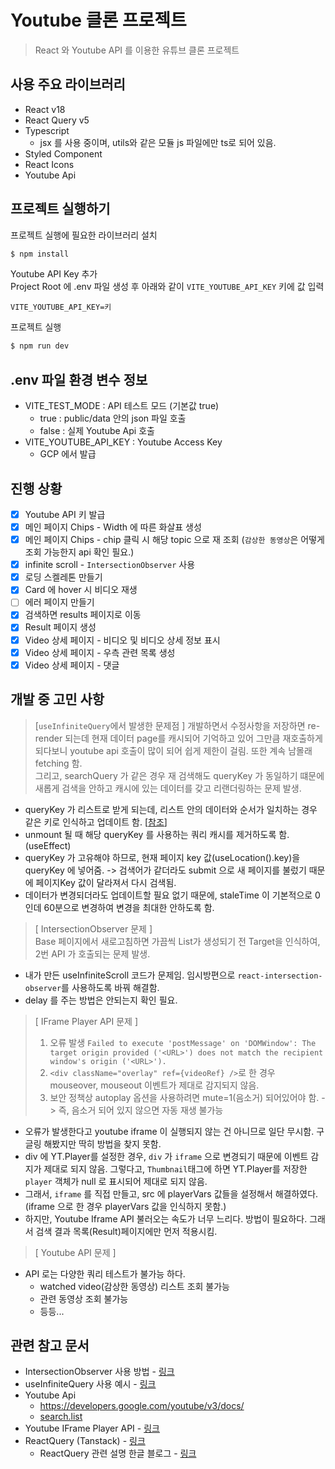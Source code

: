 # Youtube 클론 프로젝트

> React 와 Youtube API 를 이용한 유튜브 클론 프로젝트

## 사용 주요 라이브러리

- React v18
- React Query v5
- Typescript
  - jsx 를 사용 중이며, utils와 같은 모듈 js 파일에만 ts로 되어 있음.
- Styled Component
- React Icons
- Youtube Api

## 프로젝트 실행하기

프로젝트 실행에 필요한 라이브러리 설치

```bash
$ npm install
```

Youtube API Key 추가  
Project Root 에 .env 파일 생성 후 아래와 같이 `VITE_YOUTUBE_API_KEY` 키에 값 입력

```.env
VITE_YOUTUBE_API_KEY=키
```

프로젝트 실행

```bash
$ npm run dev
```

## .env 파일 환경 변수 정보

- VITE_TEST_MODE : API 테스트 모드 (기본값 true)
  - true : public/data 안의 json 파일 호출
  - false : 실제 Youtube Api 호출
- VITE_YOUTUBE_API_KEY : Youtube Access Key
  - GCP 에서 발급

## 진행 상황

- [x] Youtube API 키 발급
- [x] 메인 페이지 Chips - Width 에 따른 화살표 생성
- [x] 메인 페이지 Chips - chip 클릭 시 해당 topic 으로 재 조회 (`감상한 동영상`은 어떻게 조회 가능한지 api 확인 필요.)
- [x] infinite scroll - `IntersectionObserver` 사용
- [x] 로딩 스켈레톤 만들기
- [x] Card 에 hover 시 비디오 재생
- [ ] 에러 페이지 만들기
- [x] 검색하면 results 페이지로 이동
- [x] Result 페이지 생성
- [x] Video 상세 페이지 - 비디오 및 비디오 상세 정보 표시
- [x] Video 상세 페이지 - 우측 관련 목록 생성
- [x] Video 상세 페이지 - 댓글

## 개발 중 고민 사항

> [`useInfiniteQuery`에서 발생한 문제점 ]
> 개발하면서 수정사항을 저장하면 re-render 되는데 현재 데이터 page를 캐시되어 기억하고 있어 그만큼 재호출하게 되다보니 youtube api 호출이 많이 되어 쉽게 제한이 걸림. 또한 계속 남몰래 fetching 함.  
> 그리고, searchQuery 가 같은 경우 재 검색해도 queryKey 가 동일하기 떄문에 새롭게 검색을 안하고 캐시에 있는 데이터를 갖고 리랜더링하는 문제 발생.

- queryKey 가 리스트로 받게 되는데, 리스트 안의 데이터와 순서가 일치하는 경우 같은 키로 인식하고 업데이트 함. [[참조](https://tanstack.com/query/v4/docs/react/guides/query-keys#if-your-query-function-depends-on-a-variable-include-it-in-your-query-key)]
- unmount 될 때 해당 queryKey 를 사용하는 쿼리 캐시를 제거하도록 함. (useEffect)
- queryKey 가 고유해야 하므로, 현재 페이지 key 값(useLocation().key)을 queryKey 에 넣어줌. -> 검색어가 같더라도 submit 으로 새 페이지를 불렀기 때문에 페이지Key 값이 달라져서 다시 검색됨.
- 데이터가 변경되더라도 업데이트할 필요 없기 때문에, staleTime 이 기본적으로 0 인데 60분으로 변경하여 변경을 최대한 안하도록 함.

> [ IntersectionObserver 문제 ]  
> Base 페이지에서 새로고침하면 가끔씩 List가 생성되기 전 Target을 인식하여, 2번 API 가 호출되는 문제 발생.

- 내가 만든 useInfiniteScroll 코드가 문제임. 임시방편으로 `react-intersection-observer`를 사용하도록 바꿔 해결함.
- delay 를 주는 방법은 안되는지 확인 필요.

> [ IFrame Player API 문제 ]
>
> 1. 오류 발생 `Failed to execute 'postMessage' on 'DOMWindow': The target origin provided ('<URL>') does not match the recipient window's origin ('<URL>').`
> 2. `<div className="overlay" ref={videoRef} />`로 한 경우 mouseover, mouseout 이벤트가 제대로 감지되지 않음.
> 3. 보안 정책상 autoplay 옵션을 사용하려면 mute=1(음소거) 되어있어야 함. -> 즉, 음소거 되어 있지 않으면 자동 재생 불가능

- 오류가 발생한다고 youtube iframe 이 실행되지 않는 건 아니므로 일단 무시함. 구글링 해봤지만 딱히 방법을 찾지 못함.
- div 에 YT.Player를 설정한 경우, `div` 가 `iframe` 으로 변경되기 때문에 이벤트 감지가 제대로 되지 않음. 그렇다고, `Thumbnail`태그에 하면 YT.Player를 저장한 `player` 객체가 null 로 표시되어 제대로 되지 않음.
- 그래서, `iframe` 를 직접 만들고, src 에 playerVars 값들을 설정해서 해결하였다. (iframe 으로 한 경우 playerVars 값을 인식하지 못함.)
- 하지만, Youtube Iframe API 불러오는 속도가 너무 느리다. 방법이 필요하다. 그래서 검색 결과 목록(Result)페이지에만 먼저 적용시킴.

> [ Youtube API 문제 ]

- API 로는 다양한 쿼리 테스트가 불가능 하다.
  - watched video(감상한 동영상) 리스트 조회 불가능
  - 관련 동영상 조회 불가능
  - 등등...

## 관련 참고 문서

- IntersectionObserver 사용 방법 - [링크](https://tech.kakaoenterprise.com/149)
- useInfiniteQuery 사용 예시 - [링크](https://www.typescriptlang.org/play?target=6&ssl=51&ssc=34&pln=51&pc=57#code/JYWwDg9gTgLgBDAnmApnA3nAqgZxQSQDsAzYQ4GFARQFcUpEB5MGYCQnAGjlvsQGkUiOAF84xKBBBwA5AAEYAQw5KAxgGsA9FBSLVMALQBHOgxkBuALAAoUJFgY4NPEVLlKvBqPGTp8pSp6Wjp6hiZ8FjZ20PCKAB5sOD5SsvGJkdY2KHH28GSUUMR6aAAKigDmZIoepogAPAAqAHwYNnBwOjg0ADYwOABccA0A2gC6VtbtqhA0hDCDhDQgAEb0E+2E2fNwODBQZOVwAD5wi93d63BgOgBubM6Du-uEhydnFzYiNjZIqHCCiDKUEUICSAF5WpM4MN1EJHnsDqNBspEBMRBNsrk4NMVHAACIAUQAYgBBLAAGQaAH1yfgALL4BpwCEARgADBMsjkYuJZvo2IQ4OUUDBPAIhI04FsUIQACZJAFAkE4JoAClhiHhz3K3DAimBoIA-IMGgBKSHtHQwGhQQUwoTcAB0ztVeoNSUN0LdytGcEGY1N40+32smJ5ON22O6wBl8AhaQgOEdqhClFV6DacGWijwWAASuTBjIWQAmADsjrZlcdLP6AA42Y2ZJxPqbOZlQ9yHPl6EVVGhcPQLXBgLKFktVlBLqQoLsqYQQSgtQdLt0czB54vly9Ls56AuQEudgid5mUCBFMButvypc9TgcAB3aCy43H7WXZbAwiqAAWN8uSRuiPGRFFlEAyGAJ5qmgGRjlkPcoAydowF-dgUDfJ4V0zRQbmqfU3xRS5QmAG4MPHFY1mDDtflKfVlWZRw9WFJUQAoydRAmWi4DzFAcEgDg0AhTBEIGbA8CgMZOJDHNEB-Xkf1YdghRFQdZ3TK4KhQVjREGVicFNPTfCglA6l4-j2DwFoMyhCN4E6AS8EYxRH0veBVGjWN00zdobWvOAAAMcEQXZz00UTDWYlAwQAEnQKLWJEAKWyhdpDxgNCx1kABxAkGmbTMRDbTMrRtQUHMslBHVlfC0RDMMHGIPklMFPc1JwVUcVIcpBkHVxIJqPhmBanAzL4xyUG4WZ1EICBH0Ibg1O4cyJu4EkoGBeosJeeDFXo0Emm4RZKKgJpzRsqZLPgcIGABRjhVFWoAVVGRRJkYqoVK20nBcEgBuoWpvNSuBnWTdhupS9p2hu8VEEhqGYaJQhBge9r4faAbgEUboyhY-bBhZdGVJgAA5LZce0-G4FVNddgp7hsZxrSDOZayfKhuy4BAaBKeFHACQSSMIVpmAKcNR0IsdYCXgy5kwVZDl2Yx4hqYAQm5nQKf5wWYHNL7WrlFA3BQWVLihjoRTKuBGa1qWZXKWWAGo4BZM3RCJvBgP0QZVRqpRzTBFogfN9pQb9xQiZQ5nBnDx0oqTYg1xgOlFDAVVXS0gOWiiiWJIMomivhoq0SAA)
- Youtube Api
  - https://developers.google.com/youtube/v3/docs/
  - [search.list](https://developers.google.com/youtube/v3/docs/search/list?hl=ko&apix_params=%7B%22part%22%3A%5B%22snippet%22%5D%2C%22maxResults%22%3A10%7D#apps-script)
- Youtube IFrame Player API - [링크](https://developers.google.com/youtube/iframe_api_reference?hl=ko#Getting_Started)
- ReactQuery (Tanstack) - [링크](https://tanstack.com/query/v4/docs/react/guides/infinite-queries)
  - ReactQuery 관련 설명 한글 블로그 - [링크](https://mycodings.fly.dev/blog/2023-09-24-react-query-paginated-query-and-infinite-query#1-%ED%8E%98%EC%9D%B4%EC%A7%80%EB%84%A4%EC%9D%B4%EC%85%98pagination-%EA%B5%AC%ED%98%84%ED%95%98%EA%B8%B0)
